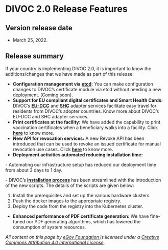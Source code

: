 # DIVOC 2.0 Release Features

## Version release date&#x20;

* March 25, 2022.

## **Release summary**

If your country is implementing DIVOC 2.0, it is important to know the additions/changes that we have made as part of this release:

* **Configuration management via** [**etcd**](https://etcd.io/)**:** You can make configuration changes to DIVOC’s certificate module via etcd without needing a new deployment. (Coming soon).
* **Support for EU compliant digital certificates and Smart Health Cards:** DIVOC’s [**EU-DCC**](../../divocs-verifiable-certificate-features/divoc-native-covid-19-certificate-specification/divocs-eu-dcc-adapter-service.md) and [**SHC**](../../divocs-verifiable-certificate-features/divocs-shc-adapter-service.md) adapter services facilitate easy travel for residents from DIVOC’s adopter countries. Know more about DIVOC’s EU-DCC and SHC adapter services.
* **Print certificates at the facility:** We have added the capability to print vaccination certificates when a beneficiary walks into a facility. Click [**here**](../../divocs-verifiable-certificate-features/printing-certificates-at-a-facility.md) to know more.
* **New API for revocation services:** A new Revoke API has been introduced that can be used to revoke an issued certificate for manual revocation use cases. Click [**here**](../../divocs-verifiable-certificate-features/revoking-a-divoc-certificate.md) to know more.
* **Deployment activities automated reducing installation time:**&#x20;

&#x20;        \- Automating our infrastructure setup has reduced our deployment time from about 3 days  to 1 day.&#x20;

&#x20;        \- DIVOC’s [**installation process**](../../implementing-divoc/how-to-install-divoc.md) has been streamlined with the introduction of the new scripts. The details of the scripts are given below:

1. Install the prerequisites and set up the various hardware clusters.
2. Push the docker images to the appropriate registry.
3. Deploy the code from the registry into the Kubernetes cluster.

* **Enhanced performance of PDF certificate generation:** We have fine-tuned our PDF generating algorithms, which has lowered the consumption of system resources.



_All content on this page by_ [_eGov Foundation_ ](https://egov.org.in/)_is licensed under a_ [_Creative Commons Attribution 4.0 International License_](http://creativecommons.org/licenses/by/4.0/)_._
